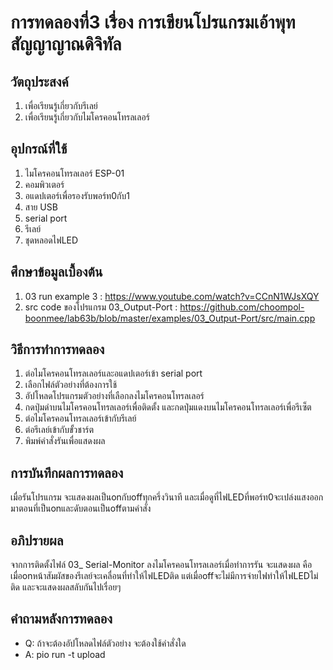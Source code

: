 # การทดลองที่3 เรื่อง การเขียนโปรแกรมเอ้าพุทสัญญาญาณดิจิทัล
## วัตถุประสงค์
1. เพื่อเรียนรู้เกี่ยวกับรีเลย์
2. เพื่อเรียนรู้เกี่ยวกับไมโครคอนโทรลเลอร์
## อุปกรณ์ที่ใช้
1. ไมโครคอนโทรล​เลอร์ ESP-01
2. คอมพิวเตอร์
3. อแดปเตอร์เพื่อรองรับพอร์ท0กับ1
4. สาย USB
5. serial port
6. รีเลย์
7. ชุดหลอดไฟLED
## ศึกษาข้อมูลเบื้องต้น
1. 03 run example 3 : https://www.youtube.com/watch?v=CCnN1WJsXQY
2. src code ของโปรแกรม 03_Output-Port : https://github.com/choompol-boonmee/lab63b/blob/master/examples/03_Output-Port/src/main.cpp
## วิธีการทำการทดลอง
1. ต่อไมโครคอนโทรล​เลอร์และอแดปเตอร์เข้า serial port
2. เลือกไฟล์ตัวอย่างที่ต้องการใช้
3. อัปโหลดโปรแกรมตัวอย่างที่เลือกลงไมโครคอนโทรล​เลอร์
4. กดปุ่มดำบนไมโครคอนโทรล​เลอร์เพื่อติดตั้ง และกดปุ่มแดงบนไมโครคอนโทรล​เลอร์เพื่อรีเซ็ต
5. ต่อไมโครคอนโทรลเลอร์เข้ากับรีเลย์
6. ต่อรีเลย์เข้ากับขั้วชาร์ต
7. พิมพ์คำสั่งรันเพื่อแสดงผล
## การบันทึกผลการทดลอง
เมื่อรันโปรแกรม จะแสดงผลเป็นonกับoffทุกครึ่งวินาที และเมื่อดูที่ไฟLEDที่พอร์ท0จะเปล่งแสงออกมาตอนที่เป็นonและดับตอนเป็นoffตามคำสั่ง
## อภิปรายผล
จากการติดตั้งไฟล์ 03_ Serial-Monitor ลงไมโครคอนโทรลเลอร์เมื่อทำการรัน จะแสดงผล คือเมื่อonหน้าสัมผัสของรีเลย์จะเคลื่อนที่ทำให้ไฟLEDติด แต่เมื่อoffจะไม่มีการจ่ายไฟทำให้ไฟLEDไม่ติด และจะแสดงผลสลับกันไปเรื่อยๆ
## คำถามหลังการทดลอง
* Q: ถ้าจะต้องอัปโหลดไฟล์ตัวอย่าง จะต้องใช้คำสั่งใด
* A: pio run -t upload
